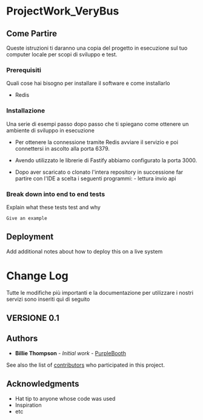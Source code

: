 # ProjectWork_VeryBus



## Come Partire

Queste istruzioni ti daranno una copia del progetto in esecuzione sul tuo computer locale per scopi di sviluppo e test.

### Prerequisiti

Quali cose hai bisogno per installare il software e come installarlo

- Redis

### Installazione

Una serie di esempi passo dopo passo che ti spiegano come ottenere un ambiente di sviluppo in esecuzione

- Per ottenere la connessione tramite Redis avviare il servizio e poi connettersi in ascolto alla porta 6379.

- Avendo utilizzato le librerie di Fastify abbiamo configurato la porta 3000.

- Dopo aver scaricato o clonato l'intera repository in successione far partire con l'IDE a scelta i seguenti programmi:
        - lettura
        invio 
        api



### Break down into end to end tests

Explain what these tests test and why

```
Give an example
```


## Deployment

Add additional notes about how to deploy this on a live system
# Change Log
Tutte le modifiche più importanti e la documentazione per utilizzare i nostri servizi sono inseriti quì di seguito

## VERSIONE 0.1

## Authors

* **Billie Thompson** - *Initial work* - [PurpleBooth](https://github.com/PurpleBooth)

See also the list of [contributors](https://github.com/your/project/contributors) who participated in this project.

## Acknowledgments

* Hat tip to anyone whose code was used
* Inspiration
* etc
